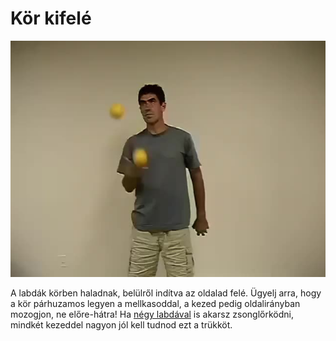 # Kör kifelé

![twoinoneoutside](/site/videos/poster/twoinoneoutside.jpg)

A labdák körben haladnak, belülről indítva az oldalad felé.   Ügyelj arra, hogy a kör párhuzamos legyen a mellkasoddal, a kezed pedig oldalirányban mozogjon, ne előre-hátra!
Ha [négy labdával](szokokut-negy-labdaval-aszinkron.md) is akarsz zsonglőrködni, mindkét kezeddel nagyon jól kell tudnod ezt a trükköt.



